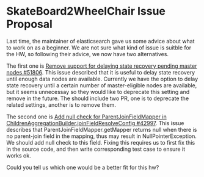 # SkateBoard2WheelChair Issue Proposal 

Last time, the maintainer of elasticsearch gave us some advice about what to work on as a beginner. We are not sure what kind of issue is suitble for the HW, so  following their advice, we now have two alternatives.

The first one is [Remove support for delaying state recovery pending master nodes #51806](https://github.com/elastic/elasticsearch/issues/51806). This issue described that it is useful to delay state recovery until enough data nodes are available. Currently we have the option to delay state recovery until a certain number of master-eligible nodes are available, but it seems unnecessay so they would like to deprecate this setting and remove in the future. The should include two PR, one is to deprecate the related settings, another is to remove them.

The second one is [Add null check for ParentJoinFieldMapper in ChildrenAggregationBuilder.joinFieldResolveConfig #42997](https://github.com/elastic/elasticsearch/issues/42997). This issue describes that ParentJoinFieldMapper.getMapper returns null when there is no parent-join field in the mapping, thus may result in NullPointerException. We should add null check to this field. Fixing this requires us to first fix this in the source code, and then write corresponding test case to ensure it works ok.

Could you tell us which one would be a better fit for this hw?